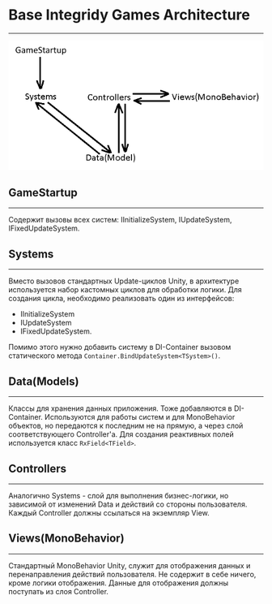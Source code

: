 ﻿# Base Integridy Games Architecture #

---

![Scheme](Scheme.png)

## GameStartup ##

---

Содержит вызовы всех систем: IInitializeSystem, IUpdateSystem, IFixedUpdateSystem.

## Systems ##

---

Вместо вызовов стандартных Update-циклов Unity, в архитектуре используется 
набор кастомных циклов для обработки логики. 
Для создания цикла, необходимо реализовать один из интерфейсов:
 * IInitializeSystem
 * IUpdateSystem 
 * IFixedUpdateSystem.
 
Помимо этого нужно добавить систему в DI-Container вызовом статического метода 
`Container.BindUpdateSystem<TSystem>()`.

## Data(Models) ##

---

Классы для хранения данных приложения. Тоже добавляются в DI-Container.
Используются для работы систем и для MonoBehavior объектов, но передаются
к последним не на прямую, а через слой соответствующего Controller'а.
Для создания реактивных полей используется класс `RxField<TField>`.

## Controllers ##

---

Аналогично Systems - слой для выполнения бизнес-логики, но зависимой от изменений
Data и действий со стороны пользователя. Каждый Controller должны ссылаться на экземпляр View.

## Views(MonoBehavior) ##

---

Стандартный MonoBehavior Unity, служит для отображения данных и перенаправления действий пользователя.
Не содержит в себе ничего, кроме логики отображения. Данные для отображения должны поступать из слоя Controller.